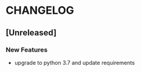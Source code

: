 # CHANGELOG


## [Unreleased]

### New Features
- upgrade to python 3.7 and update requirements






